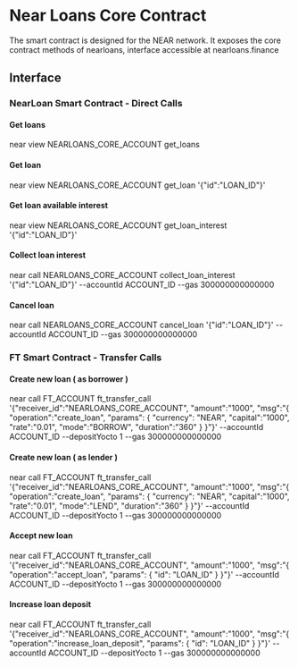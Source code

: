 # Near Loans Core Contract

The smart contract is designed for the NEAR network. It exposes the core contract methods of nearloans, interface accessible at nearloans.finance

## Interface

### NearLoan Smart Contract - Direct Calls

#### Get loans
near view NEARLOANS_CORE_ACCOUNT get_loans

#### Get loan
near view NEARLOANS_CORE_ACCOUNT get_loan '{"id":"LOAN_ID"}'

#### Get loan available interest
near view NEARLOANS_CORE_ACCOUNT get_loan_interest '{"id":"LOAN_ID"}'

#### Collect loan interest 
near call NEARLOANS_CORE_ACCOUNT collect_loan_interest '{"id":"LOAN_ID"}' --accountId ACCOUNT_ID --gas 300000000000000

#### Cancel loan 
near call NEARLOANS_CORE_ACCOUNT cancel_loan '{"id":"LOAN_ID"}' --accountId ACCOUNT_ID --gas 300000000000000

### FT Smart Contract - Transfer Calls

#### Create new loan ( as borrower )
near call FT_ACCOUNT ft_transfer_call '{"receiver_id":"NEARLOANS_CORE_ACCOUNT", "amount":"1000", "msg":"{ \"operation\":\"create_loan\", \"params\": { \"currency\": \"NEAR\", \"capital\":\"1000\", \"rate\":\"0.01\", \"mode\":\"BORROW\", \"duration\":\"360\" } }"}' --accountId ACCOUNT_ID --depositYocto 1 --gas 300000000000000

#### Create new loan ( as lender )
near call FT_ACCOUNT ft_transfer_call '{"receiver_id":"NEARLOANS_CORE_ACCOUNT", "amount":"1000", "msg":"{ \"operation\":\"create_loan\", \"params\": { \"currency\": \"NEAR\", \"capital\":\"1000\", \"rate\":\"0.01\", \"mode\":\"LEND\", \"duration\":\"360\" } }"}' --accountId ACCOUNT_ID --depositYocto 1 --gas 300000000000000

#### Accept new loan 
near call FT_ACCOUNT ft_transfer_call '{"receiver_id":"NEARLOANS_CORE_ACCOUNT", "amount":"1000", "msg":"{ \"operation\":\"accept_loan\", \"params\": { \"id\": \"LOAN_ID\" } }"}' --accountId ACCOUNT_ID --depositYocto 1 --gas 300000000000000

#### Increase loan deposit 
near call FT_ACCOUNT ft_transfer_call '{"receiver_id":"NEARLOANS_CORE_ACCOUNT", "amount":"1000", "msg":"{ \"operation\":\"increase_loan_deposit\", \"params\": { \"id\": \"LOAN_ID\" } }"}' --accountId ACCOUNT_ID --depositYocto 1 --gas 300000000000000